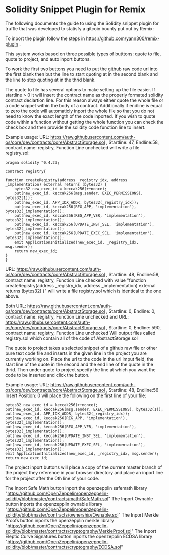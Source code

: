 # Solidity Snippet Plugin for Remix
The following documents the guide to using the Solidity snippet plugin for truffle that was developed to statisfy a gitcoin bounty put out by Remix:

To inport the plugin follow the steps in https://github.com/yann300/remix-plugin .

This system works based on three possible types of butttons: quote to file, quote to project, and auto inport buttons.

To work the first two buttons you need to put the github raw code url into the first blank then but the line to start quoting at in the second blank and the line to stop quoting at in the thrid blank.

The quote to file has several options to make setting up the file easier. If startline > 0 it will insert the contract name as the properly formated solidity contract declartion line. For this reason always either quote the whole file or a code snippet within the body of a contract. Additionally if endline is equal to zero the code will automaticly inport the whole file so that you do not need to know the exact length of the code inported. If you wish to quote code within a function without getting the whole function you can check the check box and then provide the solidity code function line to insert.

Example usage: URL: https://raw.githubusercontent.com/auth-os/core/dev/contracts/core/AbstractStorage.sol , Startline: 47, Endline:58, contract name: registry, Function Line unchecked will write a file registry.sol:

    pragma solidity ^0.4.23;

    contract registry{

    function createRegistry(address _registry_idx, address _implementation) external returns (bytes32) {
        bytes32 new_exec_id = keccak256(++nonce);
        put(new_exec_id, keccak256(msg.sender, EXEC_PERMISSIONS), bytes32(1));
        put(new_exec_id, APP_IDX_ADDR, bytes32(_registry_idx));
        put(new_exec_id, keccak256(REG_APP, 'implementation'), bytes32(_implementation));
        put(new_exec_id, keccak256(REG_APP_VER, 'implementation'), bytes32(_implementation));
        put(new_exec_id, keccak256(UPDATE_INST_SEL, 'implementation'), bytes32(_implementation));
        put(new_exec_id, keccak256(UPDATE_EXEC_SEL, 'implementation'), bytes32(_implementation));
        emit ApplicationInitialized(new_exec_id, _registry_idx, msg.sender);
        return new_exec_id;
    }
    }
  
URL: https://raw.githubusercontent.com/auth-os/core/dev/contracts/core/AbstractStorage.sol , Startline: 48, Endline:58, contract name: registry, Function Line checked with value "function createRegistry(address _registry_idx, address _implementation) external returns (bytes32) {" will write a file registry.sol which is identical to the one above.

Both URL: https://raw.githubusercontent.com/auth-os/core/dev/contracts/core/AbstractStorage.sol , Startline: 0, Endline: 0, contract name: registry, Function Line unchecked 
and URL: https://raw.githubusercontent.com/auth-os/core/dev/contracts/core/AbstractStorage.sol , Startline: 0, Endline: 590, contract name: registry, Function Line unchecked
Will output files called registry.sol which contain all of the code of AbstractStorage.sol

The quote to project takes a selected snippet of a github raw file or other pure text code file and inserts in the given line in the project you are currently working on. Place the url to the code in the url imput field, the start line of the quote in the second and the end line of the quote in the thrid. Then under quote to project specify the line at which you want the code to be inserted and click the button.

Example usage: URL: https://raw.githubusercontent.com/auth-os/core/dev/contracts/core/AbstractStorage.sol , Startline: 48, Endline:56 Insert Position: 0 will place the following on the first line of your file:

    bytes32 new_exec_id = keccak256(++nonce);
    put(new_exec_id, keccak256(msg.sender, EXEC_PERMISSIONS), bytes32(1));
    put(new_exec_id, APP_IDX_ADDR, bytes32(_registry_idx));
    put(new_exec_id, keccak256(REG_APP, 'implementation'), bytes32(_implementation));
    put(new_exec_id, keccak256(REG_APP_VER, 'implementation'), bytes32(_implementation));
    put(new_exec_id, keccak256(UPDATE_INST_SEL, 'implementation'), bytes32(_implementation));
    put(new_exec_id, keccak256(UPDATE_EXEC_SEL, 'implementation'), bytes32(_implementation));
    emit ApplicationInitialized(new_exec_id, _registry_idx, msg.sender);
    return new_exec_id;

The project inport buttons will place a copy of the current master branch of the project they reference in your browser directory and place an inport line for the project after the 0th line of your code. 

The Inport Safe Math button inport the openzepplin safemath library "https://github.com/OpenZeppelin/openzeppelin-solidity/blob/master/contracts/math/SafeMath.sol"
The Inport Ownable button inports the openzepplin ownable library "https://github.com/OpenZeppelin/openzeppelin-solidity/blob/master/contracts/ownership/Ownable.sol"
The Inport Merkle Proofs button inports the openzepplin merkle library "https://github.com/OpenZeppelin/openzeppelin-solidity/blob/master/contracts/cryptography/MerkleProof.sol"
The Inport Eleptic Curve Signatures button inports the openzepplin ECDSA library "https://github.com/OpenZeppelin/openzeppelin-solidity/blob/master/contracts/cryptography/ECDSA.sol"
